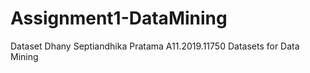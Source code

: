# Assignment1-DataMining
Dataset
Dhany Septiandhika Pratama
A11.2019.11750
Datasets for Data Mining

